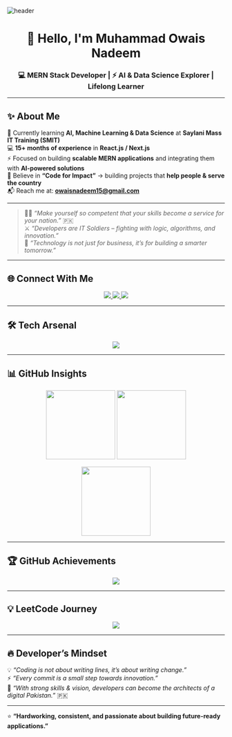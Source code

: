 ![header](https://wallpapercave.com/wp/wp8904080.jpg)

<h1 align="center">👋 Hello, I'm Muhammad Owais Nadeem</h1>
<h3 align="center">💻 MERN Stack Developer | ⚡ AI & Data Science Explorer | Lifelong Learner</h3>

---

## ✨ About Me  
🌱 Currently learning **AI, Machine Learning & Data Science** at **Saylani Mass IT Training (SMIT)**  
💻 **15+ months of experience** in **React.js / Next.js**  
⚡ Focused on building **scalable MERN applications** and integrating them with **AI-powered solutions**  
🎯 Believe in **“Code for Impact”** → building projects that **help people & serve the country**  
📬 Reach me at: **owaisnadeem15@gmail.com**  

---

> 🧑‍💻 *“Make yourself so competent that your skills become a service for your nation.”* 🇵🇰  
> ⚔️ *“Developers are IT Soldiers – fighting with logic, algorithms, and innovation.”*  
> 🚀 *“Technology is not just for business, it’s for building a smarter tomorrow.”*  

---

## 🌐 Connect With Me  
<p align="center">
  <a href="https://www.linkedin.com/in/owais-nadeem/" target="_blank">
    <img src="https://img.shields.io/badge/LinkedIn-%230177B5.svg?&style=for-the-badge&logo=linkedin&logoColor=white" />
  </a>
  <a href="https://leetcode.com/owaisnadeem18" target="_blank">
    <img src="https://img.shields.io/badge/LeetCode-FFA116?style=for-the-badge&logo=leetcode&logoColor=white" />
  </a>
  <a href="mailto:owaisnadeem15@gmail.com">
    <img src="https://img.shields.io/badge/Gmail-D14836.svg?&style=for-the-badge&logo=gmail&logoColor=white" />
  </a>
</p>

---

## 🛠️ Tech Arsenal  
<p align="center">
  <img src="https://skillicons.dev/icons?i=react,next,nodejs,express,mongodb,tailwind,js,python,sklearn,pandas,numpy,bootstrap,c,cpp,html,css" />
</p>

---

## 📊 GitHub Insights  
<p align="center">
  <img src="https://github-readme-stats.vercel.app/api?username=owaisnadeem18&show_icons=true&theme=radical&hide_border=true" height="160px"/>
  <img src="https://github-readme-stats.vercel.app/api/top-langs/?username=owaisnadeem18&layout=compact&theme=radical&hide_border=true" height="160px"/>
</p>

<p align="center">
  <img src="https://github-readme-streak-stats.herokuapp.com?user=owaisnadeem18&theme=radical&hide_border=true" height="160px"/>
</p>

---

## 🏆 GitHub Achievements  
<p align="center">
  <img src="https://github-profile-trophy.vercel.app/?username=owaisnadeem18&theme=algolia&row=1&column=6" />
</p>

---

## 💡 LeetCode Journey  
<p align="center">
  <img src="https://leetcard.jacoblin.cool/owaisnadeem18?theme=dark&font=Karma&ext=contest,heatmap" />
</p>

---

## 🔥 Developer’s Mindset  
💡 *“Coding is not about writing lines, it’s about writing change.”*  
⚡ *“Every commit is a small step towards innovation.”*  
🚀 *“With strong skills & vision, developers can become the architects of a digital Pakistan.”* 🇵🇰  

---

⭐ **“Hardworking, consistent, and passionate about building future-ready applications.”**